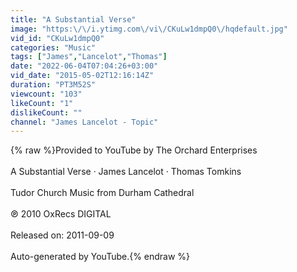 ```yaml
---
title: "A Substantial Verse"
image: "https:\/\/i.ytimg.com\/vi\/CKuLw1dmpQ0\/hqdefault.jpg"
vid_id: "CKuLw1dmpQ0"
categories: "Music"
tags: ["James","Lancelot","Thomas"]
date: "2022-06-04T07:04:26+03:00"
vid_date: "2015-05-02T12:16:14Z"
duration: "PT3M52S"
viewcount: "103"
likeCount: "1"
dislikeCount: ""
channel: "James Lancelot - Topic"
---
```

{% raw %}Provided to YouTube by The Orchard Enterprises<br /><br />A Substantial Verse · James Lancelot · Thomas Tomkins<br /><br />Tudor Church Music from Durham Cathedral<br /><br />℗ 2010 OxRecs DIGITAL<br /><br />Released on: 2011-09-09<br /><br />Auto-generated by YouTube.{% endraw %}
